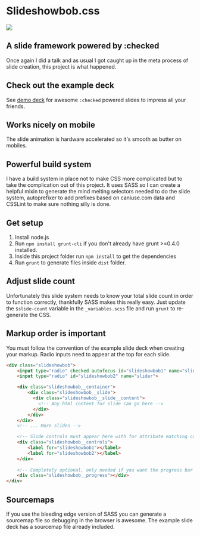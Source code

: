 # Slideshowbob.css

![](http://www.thecssninja.com/i/silhoeutte.png)

## A slide framework powered by :checked

Once again I did a talk and as usual I got caught up in the meta process of slide creation, this project is what happened.

## Check out the example deck

See <a href="http://ryanseddon.github.io/slideshowbob">demo deck</a> for awesome `:checked` powered slides to impress all your friends.

## Works nicely on mobile

The slide animation is hardware accelerated so it's smooth as butter on mobiles.

## Powerful build system

I have a build system in place not to make CSS more complicated but to take the complication out of this project. It uses SASS so I can create a helpful mixin to generate the mind melting selectors needed to do the slide system, autoprefixer to add prefixes based on caniuse.com data and CSSLint to make sure nothing silly is done.

## Get setup

1. Install node.js
2. Run `npm install grunt-cli` if you don't already have grunt >=0.4.0 installed.
3. Inside this project folder run `npm install` to get the dependencies
4. Run `grunt` to generate files inside `dist` folder.

## Adjust slide count

Unfortunately this slide system needs to know your total slide count in order to function correctly, thankfully SASS makes this really easy. Just update the `$slide-count` variable in the `_variables.scss` file and run `grunt` to re-generate the CSS.

## Markup order is important

You must follow the convention of the example slide deck when creating your markup. Radio inputs need to appear at the top for each slide.

```html
<div class="slideshowbob">
    <input type="radio" checked autofocus id="slideshowbob1" name="slider">
    <input type="radio" id="slideshowbob2" name="slider">

    <div class="slideshowbob__container">
        <div class="slideshowbob__slide">
          <div class="slideshowbob__slide__content">
            <!-- Any html content for slide can go here -->
          </div>
        </div>
    </div>
    <!-- ... More slides -->

    <!-- Slide controls must appear here with for attribute matching correct radio input -->
    <div class="slideshowbob__controls">
        <label for="slideshowbob1"></label>
        <label for="slideshowbob2"></label>
    </div>
    
    <!-- Completely optional, only needed if you want the progress bar at the bottom of the window -->
    <div class="slideshowbob__progress"></div>
</div>
```

## Sourcemaps

If you use the bleeding edge version of SASS you can generate a sourcemap file so debugging in the browser is awesome. The example slide deck has a sourcemap file already included.